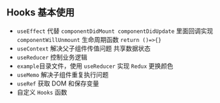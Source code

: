 ## Hooks 基本使用

- `useEffect` 代替 `componentDidMount componentDidUpdate` 里面回调实现 `componentWillUnmount` 生命周期函数 `return ()=>{}`
- `useContext` 解决父子组件传值问题 共享数据状态
- `useReducer` 控制业务逻辑
- `example`目录文件，使用 `useReducer` 实现 `Redux` 更换颜色
- `useMemo` 解决子组件重复执行问题
- `useRef` 获取 DOM 和保存变量
- 自定义 `Hooks` 函数
